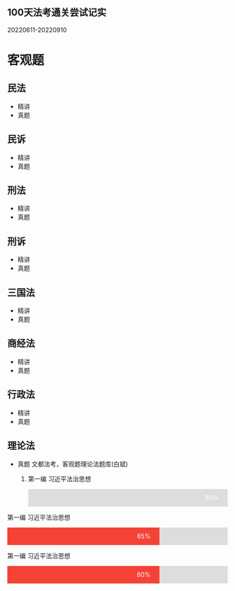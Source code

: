 ## 100天法考通关尝试记实

20220611-20220910
<style>
.container {
  width: 100%;
  background-color: #ddd;
}
.skills {
  text-align: right;
  padding-right: 20px;
  line-height: 40px;
  color: white;
}
'''这个是进度条
.html {width: 80%; background-color: #8A2BE2;}
.css {width: 70%; background-color: #2196F3;}
.js {width: 65%; background-color: #f44336;}
.php {width: 60%; background-color: #808080;}
'''
</style>


# 客观题
## 民法
  - 精讲
  - 真题
## 民诉
  - 精讲
  - 真题
## 刑法
  - 精讲
  - 真题
## 刑诉
  - 精讲
  - 真题
## 三国法
  - 精讲
  - 真题
## 商经法
  - 精讲
  - 真题
## 行政法
  - 精讲
  - 真题
## 理论法
  - 真题 文都法考，客观题理论法题库(白斌)
    1. <p>第一编 习近平法治思想</p> <div class="container"><div class="skills html">80%</div></div>
    
 <p>第一编 习近平法治思想</p> <div class="container"><div class="skills js">65%</div></div>
 <p>第一编 习近平法治思想</p> <div class="container"><div class="skills js">80%</div></div>




